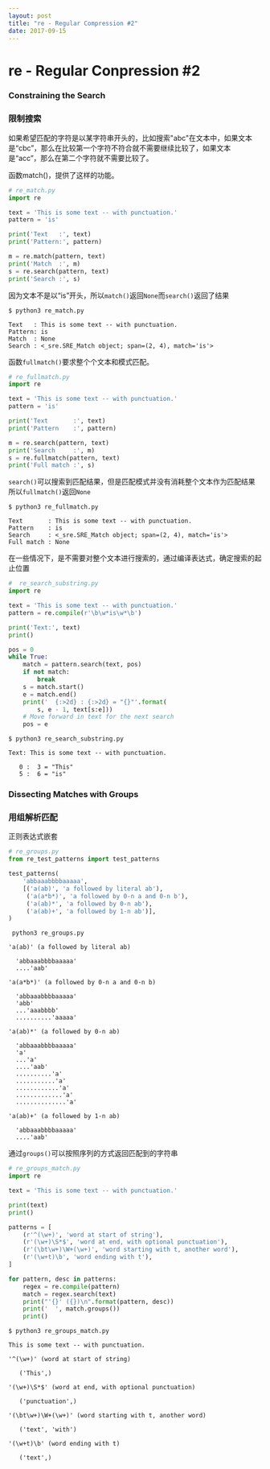 ```yaml
---
layout: post
title: "re - Regular Compression #2"
date: 2017-09-15
---
```


# re - Regular Conpression #2

### Constraining the Search

### 限制搜索

如果希望匹配的字符是以某字符串开头的，比如搜索"abc"在文本中，如果文本是“cbc”，那么在比较第一个字符不符合就不需要继续比较了，如果文本是“acc”，那么在第二个字符就不需要比较了。

函数match()，提供了这样的功能。

```python
# re_match.py
import re

text = 'This is some text -- with punctuation.'
pattern = 'is'

print('Text   :', text)
print('Pattern:', pattern)

m = re.match(pattern, text)
print('Match  :', m)
s = re.search(pattern, text)
print('Search :', s)
```

因为文本不是以“is”开头，所以`match()`返回`None`而`search()`返回了结果

```shell
$ python3 re_match.py

Text   : This is some text -- with punctuation.
Pattern: is
Match  : None
Search : <_sre.SRE_Match object; span=(2, 4), match='is'>
```

函数`fullmatch()`要求整个个文本和模式匹配。

```Python
# re_fullmatch.py
import re

text = 'This is some text -- with punctuation.'
pattern = 'is'

print('Text       :', text)
print('Pattern    :', pattern)

m = re.search(pattern, text)
print('Search     :', m)
s = re.fullmatch(pattern, text)
print('Full match :', s)
```

`search()`可以搜索到匹配结果，但是匹配模式并没有消耗整个文本作为匹配结果所以`fullmatch()`返回`None`

```shell
$ python3 re_fullmatch.py

Text       : This is some text -- with punctuation.
Pattern    : is
Search     : <_sre.SRE_Match object; span=(2, 4), match='is'>
Full match : None
```

在一些情况下，是不需要对整个文本进行搜索的，通过编译表达式，确定搜索的起止位置

```Python
#  re_search_substring.py
import re

text = 'This is some text -- with punctuation.'
pattern = re.compile(r'\b\w*is\w*\b')

print('Text:', text)
print()

pos = 0
while True:
    match = pattern.search(text, pos)
    if not match:
        break
    s = match.start()
    e = match.end()
    print('  {:>2d} : {:>2d} = "{}"'.format(
        s, e - 1, text[s:e]))
    # Move forward in text for the next search
    pos = e
```

```shell
$ python3 re_search_substring.py

Text: This is some text -- with punctuation.

   0 :  3 = "This"
   5 :  6 = "is"
```

### Dissecting Matches with Groups

### 用组解析匹配

正则表达式嵌套

```Python
# re_groups.py
from re_test_patterns import test_patterns

test_patterns(
    'abbaaabbbbaaaaa',
    [('a(ab)', 'a followed by literal ab'),
     ('a(a*b*)', 'a followed by 0-n a and 0-n b'),
     ('a(ab)*', 'a followed by 0-n ab'),
     ('a(ab)+', 'a followed by 1-n ab')],
)
```

```shell
 python3 re_groups.py

'a(ab)' (a followed by literal ab)

  'abbaaabbbbaaaaa'
  ....'aab'

'a(a*b*)' (a followed by 0-n a and 0-n b)

  'abbaaabbbbaaaaa'
  'abb'
  ...'aaabbbb'
  ..........'aaaaa'

'a(ab)*' (a followed by 0-n ab)

  'abbaaabbbbaaaaa'
  'a'
  ...'a'
  ....'aab'
  ..........'a'
  ...........'a'
  ............'a'
  .............'a'
  ..............'a'

'a(ab)+' (a followed by 1-n ab)

  'abbaaabbbbaaaaa'
  ....'aab'
```

通过`groups()`可以按照序列的方式返回匹配到的字符串

```python
# re_groups_match.py
import re

text = 'This is some text -- with punctuation.'

print(text)
print()

patterns = [
    (r'^(\w+)', 'word at start of string'),
    (r'(\w+)\S*$', 'word at end, with optional punctuation'),
    (r'(\bt\w+)\W+(\w+)', 'word starting with t, another word'),
    (r'(\w+t)\b', 'word ending with t'),
]

for pattern, desc in patterns:
    regex = re.compile(pattern)
    match = regex.search(text)
    print("'{}' ({})\n".format(pattern, desc))
    print('  ', match.groups())
    print()
```

```shell
$ python3 re_groups_match.py

This is some text -- with punctuation.

'^(\w+)' (word at start of string)

   ('This',)

'(\w+)\S*$' (word at end, with optional punctuation)

   ('punctuation',)

'(\bt\w+)\W+(\w+)' (word starting with t, another word)

   ('text', 'with')

'(\w+t)\b' (word ending with t)

   ('text',)
```
